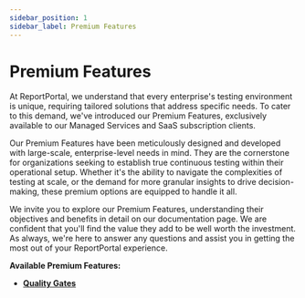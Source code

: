 ```yaml
---
sidebar_position: 1
sidebar_label: Premium Features
---
```


# Premium Features

At ReportPortal, we understand that every enterprise's testing environment is unique, requiring tailored solutions that address specific needs. To cater to this demand, we've introduced our Premium Features, exclusively available to our Managed Services and SaaS subscription clients.

Our Premium Features have been meticulously designed and developed with large-scale, enterprise-level needs in mind. They are the cornerstone for organizations seeking to establish true continuous testing within their operational setup. Whether it's the ability to navigate the complexities of testing at scale, or the demand for more granular insights to drive decision-making, these premium options are equipped to handle it all.

We invite you to explore our Premium Features, understanding their objectives and benefits in detail on our documentation page. We are confident that you'll find the value they add to be well worth the investment. As always, we're here to answer any questions and assist you in getting the most out of your ReportPortal experience.

**Available Premium Features:**
 - [**Quality Gates**](/category/quality-gates)
